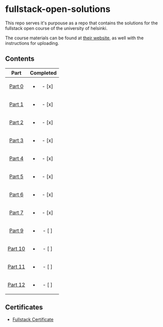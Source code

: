 # fullstack-open-solutions

This repo serves it's purpouse as a repo that contains the solutions for the fullstack open course of the university of helsinki.

The course materials can be found at [their website](https://fullstackopen.com/), as well with the instructions for uploading.

## Contents

|        Part        |         Completed         |
| :----------------: | :-----------------------: |
| [Part 0](./part0)  | <ul><li>- [x] </li> </ul> |
| [Part 1](./part1)  | <ul><li>- [x] </li> </ul> |
| [Part 2](./part2/) | <ul><li>- [x] </li> </ul> |
| [Part 3](./part3/) | <ul><li>- [x] </li> </ul> |
| [Part 4](./part4/) | <ul><li>- [x] </li> </ul> |
| [Part 5](./part5/) | <ul><li>- [x] </li> </ul> |
| [Part 6](./part6/) | <ul><li>- [x] </li> </ul> |
| [Part 7](./part7)  | <ul><li>- [x] </li> </ul> |
|     [Part 9]()     | <ul><li>- [ ] </li> </ul> |
|    [Part 10]()     | <ul><li>- [ ] </li> </ul> |
|    [Part 11]()     | <ul><li>- [ ] </li> </ul> |
|    [Part 12]()     | <ul><li>- [ ] </li> </ul> |

## Certificates
- [Fullstack Certificate](./certificates/certificate-fullstack.png)
